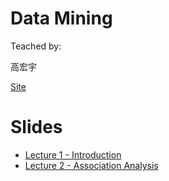 # Data Mining


Teached by:

高宏宇

[Site](https://moodle.ncku.edu.tw/course/view.php?id=108655)


# Slides
* [Lecture 1 - Introduction](https://drive.google.com/open?id=1EA2quoq_wP03DcTHOMeXyueJxH04g3nf)
* [Lecture 2 - Association Analysis](https://drive.google.com/open?id=1iO578DvopyWsTIbn2ObpuWLf0_CGKjkI)